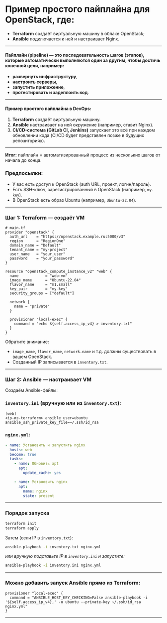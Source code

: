 # **Пример простого пайплайна для OpenStack**, где:

* **Terraform** создаёт виртуальную машину в облаке OpenStack;
* **Ansible** подключается к ней и настраивает Nginx.

---

#### **Пайплайн** (pipeline) — это **последовательность шагов (этапов), которые автоматически выполняются один за другим**, чтобы достичь конечной цели, например:

* **развернуть инфраструктуру**,
* **настроить серверы**,
* **запустить приложение**,
* **протестировать и задеплоить код**.

---

#### Пример простого пайплайна в DevOps:

1. **Terraform** создаёт виртуальную машину.
2. **Ansible** настраивает на ней окружение (например, ставит Nginx).
3. **CI/CD-система (GitLab CI, Jenkins)** запускает это всё при каждом обновлении кода (CI/CD будет представлен позже в будущих репозиториях).

---

**Итог:** пайплайн = автоматизированный процесс из нескольких шагов от начала до конца.

### Предпосылки:

* У вас есть доступ к OpenStack (auth URL, проект, логин/пароль).
* Есть SSH-ключ, зарегистрированный в OpenStack (например, `my-key`).
* В OpenStack есть образ Ubuntu (например, `Ubuntu-22.04`).

---

### Шаг 1: Terraform — создаёт VM

```hcl
# main.tf
provider "openstack" {
  auth_url    = "https://openstack.example.ru:5000/v3"
  region      = "RegionOne"
  domain_name = "Default"
  tenant_name = "my-project"
  user_name   = "your_user"
  password    = "your_password"
}

resource "openstack_compute_instance_v2" "web" {
  name            = "web-vm"
  image_name      = "Ubuntu-22.04"
  flavor_name     = "m1.small"
  key_pair        = "my-key"
  security_groups = ["default"]

  network {
    name = "private"
  }

  provisioner "local-exec" {
    command = "echo ${self.access_ip_v4} > inventory.txt"
  }
}
```

Обратите внимание:

* `image_name`, `flavor_name`, `network.name` и т.д. должны существовать в вашем OpenStack.
* Созданный IP записывается в `inventory.txt`.

---

### Шаг 2: Ansible — настраивает VM

Создаём Ansible-файлы:

### `inventory.ini` (вручную или из `inventory.txt`):

```
[web]
<ip-из-terraform> ansible_user=ubuntu ansible_ssh_private_key_file=~/.ssh/id_rsa
```

### `nginx.yml`:

```yaml
- name: Установить и запустить nginx
  hosts: web
  become: true
  tasks:
    - name: Обновить apt
      apt:
        update_cache: yes

    - name: Установить nginx
      apt:
        name: nginx
        state: present
```

---

### Порядок запуска

```bash
terraform init
terraform apply
```

Затем (если IP в `inventory.txt`):

```bash
ansible-playbook -i inventory.txt nginx.yml
```

*или вручную подставьте IP в `inventory.ini` и запустите:*

```bash
ansible-playbook -i inventory.ini nginx.yml
```

---

### Можно добавить запуск Ansible прямо из Terraform:

```hcl
provisioner "local-exec" {
  command = "ANSIBLE_HOST_KEY_CHECKING=False ansible-playbook -i '${self.access_ip_v4},' -u ubuntu --private-key ~/.ssh/id_rsa nginx.yml"
}
```

---
